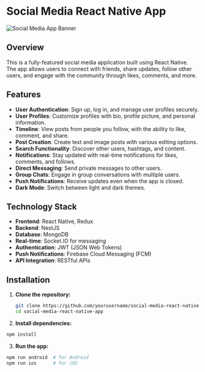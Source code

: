 # Social Media React Native App

![Social Media App Banner](https://example.com/banner.png) <!-- Replace with your app's banner image -->

## Overview

This is a fully-featured social media application built using React Native. The app allows users to connect with friends, share updates, follow other users, and engage with the community through likes, comments, and more.

## Features

- **User Authentication**: Sign up, log in, and manage user profiles securely.
- **User Profiles**: Customize profiles with bio, profile picture, and personal information.
- **Timeline**: View posts from people you follow, with the ability to like, comment, and share.
- **Post Creation**: Create text and image posts with various editing options.
- **Search Functionality**: Discover other users, hashtags, and content.
- **Notifications**: Stay updated with real-time notifications for likes, comments, and follows.
- **Direct Messaging**: Send private messages to other users.
- **Group Chats**: Engage in group conversations with multiple users.
- **Push Notifications**: Receive updates even when the app is closed.
- **Dark Mode**: Switch between light and dark themes.

## Technology Stack

- **Frontend**: React Native, Redux
- **Backend**: NestJS
- **Database**: MongoDB
- **Real-time**: Socket.IO for messaging
- **Authentication**: JWT (JSON Web Tokens)
- **Push Notifications**: Firebase Cloud Messaging (FCM)
- **API Integration**: RESTful APIs

## Installation

1. **Clone the repository:**

   ```bash
   git clone https://github.com/yourusername/social-media-react-native-app.git
   cd social-media-react-native-app

   ```

2. **Install dependencies:**

```bash
npm install

```

3. **Run the app:**

```bash
npm run android  # for Android
npm run ios      # for iOS

```
